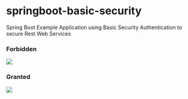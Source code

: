 # springboot-basic-security
Spring Boot Example Application using Basic Security Authentication to secure Rest Web Services

### Forbidden
<img src="https://github.com/KNIGHTMASTER/Resources/blob/master/BASIC-SECURITY-API/basic-security-forbidden.png" />

### Granted
<img src="https://github.com/KNIGHTMASTER/Resources/blob/master/BASIC-SECURITY-API/basic-security-granted.png" />